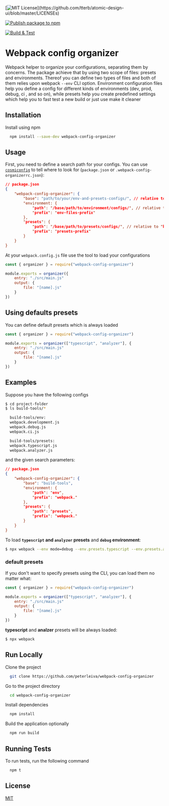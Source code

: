 [![MIT License](https://img.shields.io/apm/l/atomic-design-ui.svg?)](https://github.com/tterb/atomic-design-ui/blob/master/LICENSEs)

[![Publish package to npm](https://github.com/peterleiva/webpack-config-organizer/actions/workflows/npm-publish.yml/badge.svg)](https://github.com/peterleiva/webpack-config-organizer/actions/workflows/npm-publish.yml)

[![Build & Test](https://github.com/peterleiva/webpack-config-organizer/actions/workflows/build-test.yml/badge.svg)](https://github.com/peterleiva/webpack-config-organizer/actions/workflows/build-test.yml)

# Webpack config organizer
Webpack helper to organize your configurations, separating
them by concerns. The package achieve that by using two scope
of files: presets and environments. Thereof you can define two
types of files and both of them relies upon webpack `--env` CLI
option. Environment configuration files help you define a config
for different kinds of environments (dev, prod, debug, ci , and so on),
while presets help you create predefined settings which help you
to fast test a new build or just use make it cleaner

## Installation

Install using npm

```bash
  npm install --save-dev webpack-config-organizer
```

## Usage

First, you need to define a search path for your configs. You can use
[`cosmiconfig`](https://github.com/davidtheclark/cosmiconfig)
to tell where to look for (`package.json` or `.webpack-config-organizerrc.json`):

```json
// package.json
{
    "webpack-config-organizer": {
        "base": "path/to/your/env-and-presets-configs/", // relative to your project folder
        "environment: {
            "path": "/base/path/to/environment/configs/", // relative to "base"
            "prefix": "env-files-prefix"
        },
        "presets": {
            "path": "/base/path/to/presets/configs/", // relative to "base"
            "prefix": "presets-prefix"
        }
    }
}
```

At your `webpack.config.js` file use the tool to load your
configurations

```javascript
const { organizer } = require("webpack-config-organizer")

module.exports = organizer({
    entry: "./src/main.js"
    output: {
        file: "[name].js"
    }
})
```

## Using defaults presets

You can define default presets which is always loaded

```javascript
const { organizer } = require("webpack-config-organizer")

module.exports = organizer(["typescript", "analyzer"], {
    entry: "./src/main.js"
    output: {
        file: "[name].js"
    }
})
```

## Examples

Suppose you have the following configs

```bash
$ cd project-folder
$ ls build-tools/*

  build-tools/env:
  webpack.development.js
  webpack.debug.js
  webpack.ci.js

  build-tools/presets:
  webpack.typescript.js
  webpack.analyzer.js
```

and the given search parameters:

```json
// package.json
{
    "webpack-config-organizer": {
        "base": "build-tools",
        "environment: {
            "path": "env",
            "prefix": "webpack."
        },
        "presets": {
            "path": "presets",
            "prefix": "webpack."
        }
    }
}
```

To load **`typescript` and `analyzer` presets** and **`debug` environment**:

```bash
$ npx webpack --env mode=debug --env.presets.typescript --env.presets.analyzer
```

### default presets

If you don't want to specify presets using the CLI, you can load them
no matter what:

```javascript
const { organizer } = require("webpack-config-organizer")

module.exports = organizer(["typescript", "analyzer"], {
    entry: "./src/main.js"
    output: {
        file: "[name].js"
    }
})
```

**typescript** and **analzer** presets will be always loaded:

```bash
$ npx webpack
```

## Run Locally

Clone the project

```bash
  git clone https://github.com/peterleiva/webpack-config-organizer
```

Go to the project directory

```bash
  cd webpack-config-organizer
```

Install dependencies

```bash
  npm install
```

Build the application optionally

```bash
  npm run build
```

## Running Tests

To run tests, run the following command

```bash
  npm t
```

## License

[MIT](https://choosealicense.com/licenses/mit/)
